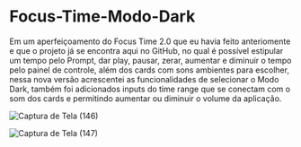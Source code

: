 # Focus-Time-Modo-Dark
Em um aperfeiçoamento do Focus Time 2.0 que eu havia feito anteriomente e que o projeto já se encontra aqui no GitHub, no qual é possível estipular um tempo pelo Prompt, dar play, pausar, zerar, aumentar e diminuir o tempo pelo painel de controle, além dos cards com sons ambientes para escolher, nessa nova versão acrescentei as funcionalidades de selecionar o Modo Dark, também foi adicionados inputs do time range que se conectam com o som dos cards e permitindo aumentar ou diminuir o volume da aplicação.

![Captura de Tela (146)](https://user-images.githubusercontent.com/108637829/230272512-7cd70418-d2b3-4427-8421-63288bd2d3a9.png)


![Captura de Tela (147)](https://user-images.githubusercontent.com/108637829/230272513-dccfb056-b2d4-4d74-bc10-662e42428e00.png)
